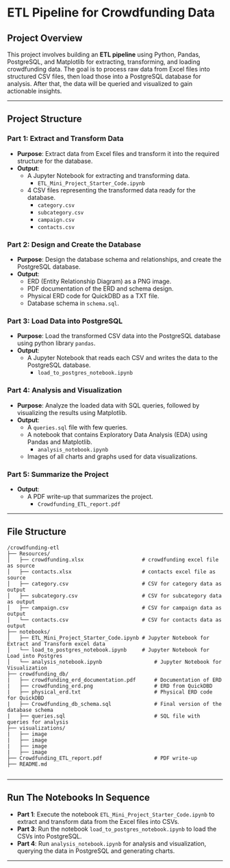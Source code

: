 # ETL Pipeline for Crowdfunding Data

## Project Overview

This project involves building an **ETL pipeline** using Python, Pandas, PostgreSQL, and Matplotlib for extracting, transforming, and loading crowdfunding data. The goal is to process raw data from Excel files into structured CSV files, then load those into a PostgreSQL database for analysis. After that, the data will be queried and visualized to gain actionable insights.

---

## Project Structure


### Part 1: **Extract and Transform Data**

- **Purpose**: Extract data from Excel files and transform it into the required structure for the database.
- **Output**:
  - A Jupyter Notebook for extracting and transforming data.
	- `ETL_Mini_Project_Starter_Code.ipynb`
  - 4 CSV files representing the transformed data ready for the database.
 	- `category.csv`
  	- `subcategory.csv`
  	- `campaign.csv`
  	- `contacts.csv`

### Part 2: **Design and Create the Database**

- **Purpose**: Design the database schema and relationships, and create the PostgreSQL database.
- **Output**:
  - ERD (Entity Relationship Diagram) as a PNG image.
  - PDF documentation of the ERD and schema design.
  - Physical ERD code for QuickDBD as a TXT file.
  - Database schema in `schema.sql`.

### Part 3: **Load Data into PostgreSQL**

- **Purpose**: Load the transformed CSV data into the PostgreSQL database using python library `pandas`.
- **Output**:
  - A Jupyter Notebook that reads each CSV and writes the data to the PostgreSQL database.
	- `load_to_postgres_notebook.ipynb`

### Part 4: **Analysis and Visualization**

- **Purpose**: Analyze the loaded data with SQL queries, followed by visualizing the results using Matplotlib.
- **Output**:
  - A `queries.sql` file with few queries.
  - A notebook that contains Exploratory Data Analysis (EDA) using Pandas and Matplotlib.
	- `analysis_notebook.ipynb`
  - Images of all charts and graphs used for data visualizations.

### Part 5: **Summarize the Project**
- **Output**:
  - A PDF write-up that summarizes the project.
	- `Crowdfunding_ETL_report.pdf`
---

## File Structure

```
/crowdfunding-etl
├── Resources/
│   ├── crowdfunding.xlsx                  	# crowdfunding excel file as source
│   ├── contacts.xlsx                      	# contacts excel file as source
│   ├── category.csv                       	# CSV for category data as output
│   ├── subcategory.csv                    	# CSV for subcategory data as output
│   ├── campaign.csv                       	# CSV for campaign data as output                              
│   └── contacts.csv                       	# CSV for contacts data as output       
├── notebooks/                  
│   ├── ETL_Mini_Project_Starter_Code.ipynb	# Jupyter Notebook for Extract and Transform excel data
│   └── load_to_postgres_notebook.ipynb    	# Jupyter Notebook for Load into Postgres
│   └── analysis_notebook.ipynb     			# Jupyter Notebook for Visualization
├── crowdfunding_db/
|   ├── crowdfunding_erd_documentation.pdf		# Documentation of ERD
|   ├── crowdfunding_erd.png         			# ERD from QuickDBD
|   ├── physical_erd.txt	               		# Physical ERD code for QuickDBD           
|   ├── Crowdfunding_db_schema.sql		        # Final version of the database schema 
|   ├── queries.sql                        		# SQL file with queries for analysis
├── visualizations/ 
|   ├── image
|   ├── image
|   ├── image
|   ├── image
├── Crowdfunding_ETL_report.pdf       			# PDF write-up             
├── README.md                 
        
```

---	

## Run The Notebooks In Sequence

- **Part 1**: Execute the notebook `ETL_Mini_Project_Starter_Code.ipynb` to extract and transform data from the Excel files into CSVs.
- **Part 3**: Run the notebook `load_to_postgres_notebook.ipynb` to load the CSVs into PostgreSQL.
- **Part 4**: Run `analysis_notebook.ipynb` for analysis and visualization, querying the data in PostgreSQL and generating charts.

---

